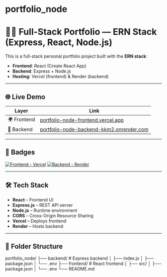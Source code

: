 # portfolio_node
# 🧑‍💻 Full-Stack Portfolio — ERN Stack (Express, React, Node.js)

This is a full-stack personal portfolio project built with the **ERN stack**:
- **Frontend**: React (Create React App)
- **Backend**: Express + Node.js
- **Hosting**: Vercel (frontend) & Render (backend)

---

## 🌐 Live Demo

| Layer     | Link                                                                 |
|-----------|----------------------------------------------------------------------|
| 🌍 Frontend | [portfolio-node-frontend.vercel.app](https://portfolio-node-frontend.vercel.app) |
| 🔌 Backend  | [portfolio-node-backend-kkm2.onrender.com](https://portfolio-node-backend-kkm2.onrender.com) |

---

## 🚀 Badges

[![Frontend - Vercel](https://img.shields.io/badge/Frontend-Vercel-brightgreen?logo=vercel&logoColor=white)](https://portfolio-node-frontend.vercel.app)
[![Backend - Render](https://img.shields.io/badge/Backend-Render-blue?logo=render&logoColor=white)](https://portfolio-node-backend-kkm2.onrender.com)

---

## 🛠 Tech Stack

- **React** – Frontend UI
- **Express.js** – REST API server
- **Node.js** – Runtime environment
- **CORS** – Cross-Origin Resource Sharing
- **Vercel** – Deploys frontend
- **Render** – Hosts backend

---

## 📁 Folder Structure
portfolio_node/
├── backend/ # Express backend
│ ├── index.js
│ ├── package.json
│ └── .env
├── frontend/ # React frontend
│ ├── src/
│ ├── package.json
│ └── .env
└── README.md
